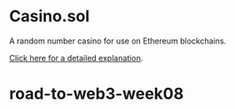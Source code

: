 # Casino.sol

A random number casino for use on Ethereum blockchains.

[Click here for a detailed explanation](https://blog.logrocket.com/build-random-number-generator-blockchain/).
# road-to-web3-week08
